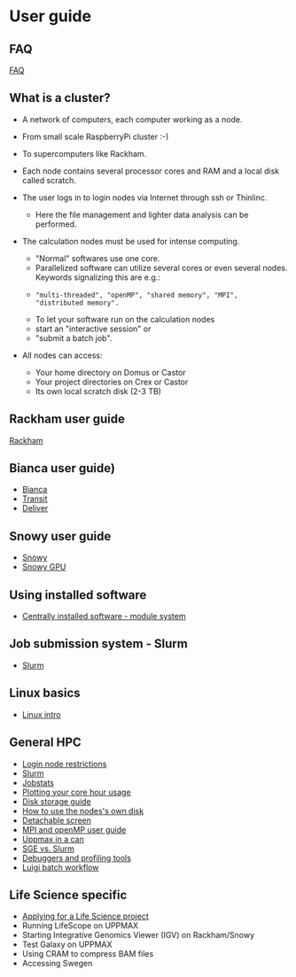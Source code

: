 # User guide

## FAQ
[FAQ](https://www.uppmax.uu.se/support/faq/)

## What is a cluster?

- A network of computers, each computer working as a node.
- From small scale RaspberryPi cluster :-)
- To supercomputers like Rackham.
- Each node contains several processor cores and RAM and a local disk called scratch.
- The user logs in to login nodes via Internet through ssh or Thinlinc.
  -  Here the file management and lighter data analysis can be performed.
- The calculation nodes must be used for intense computing. 

  - "Normal" softwares use one core.
  -  Parallelized software can utilize several cores or even several nodes. Keywords signalizing this are e.g.:
    -     "multi-threaded", "openMP", "shared memory", "MPI", "distributed memory".
  -  To let your software run on the calculation nodes
    -   start an "interactive session" or
    -    "submit a batch job".
- All nodes can access:

  -  Your home directory on Domus or Castor
  -  Your project directories on Crex or Castor
  -  Its own local scratch disk (2-3 TB)



## Rackham user guide
[Rackham](https://www.uppmax.uu.se/support/user-guides/rackham-user-guide/)
## Bianca user guide)
- [Bianca](https://www.uppmax.uu.se/support/user-guides/bianca-user-guide/)
- [Transit](https://www.uppmax.uu.se/support/user-guides/transit-user-guide/)
- [Deliver](https://www.uppmax.uu.se/support/user-guides/deliver-user-guide/)

## Snowy user guide
- [Snowy](https://www.uppmax.uu.se/support/user-guides/snowy-user-guide/)
- [Snowy GPU](https://www.uppmax.uu.se/support/user-guides/using-the-gpu-nodes-on-snowy/)

## Using installed software
- [Centrally installed software - module system](https://www.uppmax.uu.se/resources/software/module-system/)

## Job submission system - Slurm
- [Slurm](https://www.uppmax.uu.se/support/user-guides/slurm-user-guide/)

## Linux basics
- [Linux intro](https://www.uppmax.uu.se/support/user-guides/linux-introduction--screencast-/)

## General HPC
- [Login node restrictions](https://www.uppmax.uu.se/support/user-guides/login-node-restrictions/)
- [Slurm](https://www.uppmax.uu.se/support/user-guides/slurm-user-guide/)
- [Jobstats](https://www.uppmax.uu.se/support/user-guides/jobstats-user-guide/)
- [Plotting your core hour usage](https://www.uppmax.uu.se/support/user-guides/plotting-your-core-hour-usage/)
- [Disk storage guide](https://www.uppmax.uu.se/support/user-guides/disk-storage-guide/)
- [How to use the nodes's own disk](https://www.uppmax.uu.se/support/user-guides/how-to-use-the-nodes--own-disk/)
- [Detachable screen](https://www.uppmax.uu.se/support/user-guides/running-a-detachable-screen-process-in-a-job/)
- [MPI and openMP user guide](https://www.uppmax.uu.se/support/user-guides/mpi-and-openmp-user-guide/)
- [Uppmax in a can](https://www.uppmax.uu.se/support/user-guides/uppmax-in-a-can-guide/)
- [SGE vs. Slurm](https://www.uppmax.uu.se/support/user-guides/sge-vs-slurm-comparison/)
- [Debuggers and profiling tools](https://www.uppmax.uu.se/support/user-guides/debuggers-and-profiling-tools/)
- [Luigi batch workflow](https://www.uppmax.uu.se/support/user-guides/automating-workflows-using-the-luigi-batch-workflow-system/)

## Life Science specific


- [Applying for a Life Science project](https://www.uppmax.uu.se/support/getting-started/applying-for-projects/)
- Running LifeScope on UPPMAX
-    Starting Integrative Genomics Viewer (IGV) on Rackham/Snowy
-    Test Galaxy on UPPMAX
-    Using CRAM to compress BAM files
- Accessing Swegen


